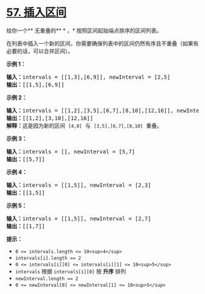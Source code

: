 # [57. 插入区间](https://leetcode.cn/problems/insert-interval/)

给你一个** 无重叠的** * ，* 按照区间起始端点排序的区间列表。

在列表中插入一个新的区间，你需要确保列表中的区间仍然有序且不重叠（如果有必要的话，可以合并区间）。

**示例 1：**

<pre><strong>输入：</strong>intervals = [[1,3],[6,9]], newInterval = [2,5]
<strong>输出：</strong>[[1,5],[6,9]]
</pre>

**示例 2：**

<pre><strong>输入：</strong>intervals = [[1,2],[3,5],[6,7],[8,10],[12,16]], newInterval = [4,8]
<strong>输出：</strong>[[1,2],[3,10],[12,16]]
<strong>解释：</strong>这是因为新的区间 <code>[4,8]</code> 与 <code>[3,5],[6,7],[8,10]</code> 重叠。</pre>

**示例 3：**

<pre><strong>输入：</strong>intervals = [], newInterval = [5,7]
<strong>输出：</strong>[[5,7]]
</pre>

**示例 4：**

<pre><strong>输入：</strong>intervals = [[1,5]], newInterval = [2,3]
<strong>输出：</strong>[[1,5]]
</pre>

**示例 5：**

<pre><strong>输入：</strong>intervals = [[1,5]], newInterval = [2,7]
<strong>输出：</strong>[[1,7]]
</pre>

**提示：**

* `0 <= intervals.length <= 10<sup>4</sup>`
* `intervals[i].length == 2`
* `0 <= intervals[i][0] <= intervals[i][1] <= 10<sup>5</sup>`
* `intervals` 根据 `intervals[i][0]` 按 **升序** 排列
* `newInterval.length == 2`
* `0 <= newInterval[0] <= newInterval[1] <= 10<sup>5</sup>`
